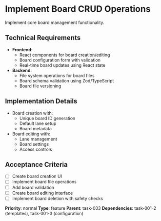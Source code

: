 # Implement Board CRUD Operations

Implement core board management functionality.

## Technical Requirements
- **Frontend**:
  - React components for board creation/editing
  - Board configuration form with validation
  - Real-time board updates using React state
- **Backend**:
  - File system operations for board files
  - Board schema validation using Zod/TypeScript
  - Board file versioning

## Implementation Details
- Board creation with:
  - Unique board ID generation
  - Default lane setup
  - Board metadata
- Board editing with:
  - Lane management
  - Board settings
  - Access controls

## Acceptance Criteria
- [ ] Create board creation UI
- [ ] Implement board file operations
- [ ] Add board validation
- [ ] Create board editing interface
- [ ] Implement board deletion with safety checks

**Priority**: normal
**Type**: feature
**Parent**: task-003
**Dependencies**: task-001-2 (templates), task-001-3 (configuration) 